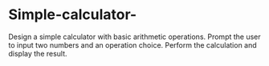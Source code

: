 # Simple-calculator-
Design a simple calculator with basic arithmetic operations. Prompt the user to input two numbers and an operation choice. Perform the calculation and display the result.
